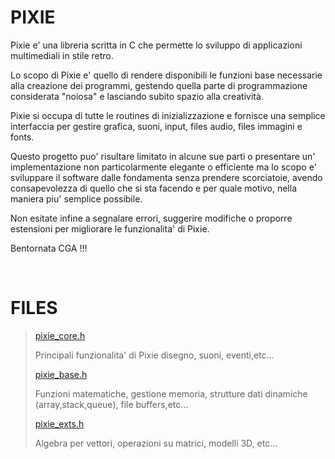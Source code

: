 # PIXIE 

Pixie e' una libreria scritta in C che permette lo sviluppo di applicazioni multimediali in stile retro.

Lo scopo di Pixie e' quello di rendere disponibili le funzioni base necessarie alla creazione dei programmi, gestendo quella parte di programmazione considerata "noiosa" e lasciando subito spazio alla creatività.

Pixie si occupa di tutte le routines di inizializzazione e fornisce una semplice interfaccia per gestire grafica, suoni, input, files audio, files immagini e fonts.

Questo progetto puo' risultare limitato in alcune sue parti o presentare un' implementazione non particolarmente elegante o efficiente ma lo scopo e' sviluppare il software dalle fondamenta senza prendere scorciatoie, avendo consapevolezza di quello che si sta facendo e per quale motivo, nella maniera piu' semplice possibile.

Non esitate infine a segnalare errori, suggerire modifiche o proporre estensioni per migliorare le funzionalita' di Pixie.

Bentornata CGA !!!

<br>

# FILES

> [pixie_core.h](DOC/PIXIE_CORE.md)
>
> Principali funzionalita' di Pixie disegno, suoni, eventi,etc...
>
> [pixie_base.h](DOC/PIXIE_BASE.md)
>
> Funzioni matematiche, gestione memoria, strutture dati dinamiche (array,stack,queue), file buffers,etc...
>
> [pixie_exts.h](DOC/PIXIE_EXTS.md)
>
> Algebra per vettori, operazioni su matrici, modelli 3D, etc...
